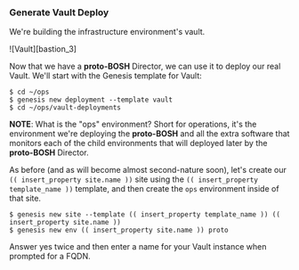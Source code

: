### Generate Vault Deploy

We're building the infrastructure environment's vault.

![Vault][bastion_3]

Now that we have a **proto-BOSH** Director, we can use it to deploy
our real Vault.  We'll start with the Genesis template for Vault:

```
$ cd ~/ops
$ genesis new deployment --template vault
$ cd ~/ops/vault-deployments
```

**NOTE**: What is the "ops" environment? Short for operations, it's the
environment we're deploying the **proto-BOSH** and all the extra software that
monitors each of the child environments that will deployed later by the
**proto-BOSH** Director.

As before (and as will become almost second-nature soon), let's
create our `(( insert_property site.name ))` site using the `(( insert_property template_name ))` template, and then create
the `ops` environment inside of that site.

```
$ genesis new site --template (( insert_property template_name )) (( insert_property site.name ))
$ genesis new env (( insert_property site.name )) proto
```

Answer yes twice and then enter a name for your Vault instance when prompted for a FQDN.
